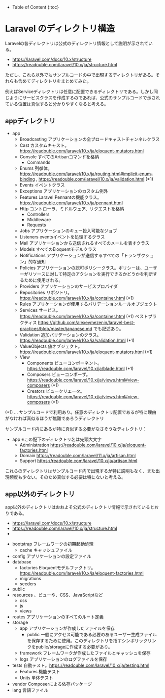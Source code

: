 - Table of Content
{:toc}

# Laravel のディレクトリ構造

Laravelの各ディレクトリは公式のディレクトリ情報として説明が示されている。

- https://laravel.com/docs/10.x/structure
- https://readouble.com/laravel/10.x/ja/structure.html

ただし、これら以外でもサンプルコードの中で出現するディレクトリがある。それらも含めてディレクトリをまとめてみた。

例えばServiceディレクトリは任意に配置できるディレクトリである。しかし同じようにサービスクラスを作成するのであれば、公式のサンプルコードで示されている位置は真似すると分かりやすくなると考える。


## appディレクトリ

* app
  * Broadcasting アプリケーションの全ブロードキャストチャンネルクラス
  * Cast カスタムキャスト。https://readouble.com/laravel/10.x/ja/eloquent-mutators.html
  * Console すべてのArtisanコマンドを格納
    * Commands
  * Enums 列挙体。https://readouble.com/laravel/10.x/ja/routing.html#implicit-enum-binding , https://readouble.com/laravel/10.x/ja/validation.html (*1)
  * Events イベントクラス
  * Exceptions アプリケーションのカスタム例外
  * Features Laravel Pennantの機能クラス。https://readouble.com/laravel/10.x/ja/pennant.html
  * Http コントローラ、ミドルウェア、リクエストを格納
    * Controllers
    * Middleware
    * Requests
  * Jobs アプリケーションのキュー投入可能なジョブ
  * Listeners eventsイベントを処理するクラス
  * Mail アプリケーションから送信されるすべてのメールを表すクラス
  * Models すべてのEloquentモデルクラス
  * Notifications アプリケーションが送信するすべての「トランザクション」的な通知
  * Policies アプリケーションの認可ポリシークラス。ポリシーは、ユーザーがリソースに対して特定のアクションを実行できるかどうかを判断するために使用される。
  * Providers アプリケーションのサービスプロバイダ
  * Repositories リポジトリ。https://readouble.com/laravel/10.x/ja/container.html (*1)
  * Rules アプリケーションが使用するバリデーションルールオブジェクト
  * Services サービス。https://readouble.com/laravel/10.x/ja/container.html (*1)  ベストプラクティス https://github.com/alexeymezenin/laravel-best-practices/blob/master/japanese.md でも記述あり。
  * Validation 追加バリデーションのクラス。https://readouble.com/laravel/10.x/ja/validation.html  (*1)
  * ValueObjects 値オブジェクト。https://readouble.com/laravel/10.x/ja/eloquent-mutators.html  (*1)
  * View
    * Components ビューコンポーネント。https://readouble.com/laravel/10.x/ja/blade.html  (*1)
    * Composers ビューコンポーザ。https://readouble.com/laravel/10.x/ja/views.html#view-composers  (*1)
    * Creators ビュークリエータ。https://readouble.com/laravel/10.x/ja/views.html#view-composers (*1)

(*1) ... サンプルコードで利用あり。任意のディレクトリ配置であるが特に理由がなければ真似るほうが無難であろうディレクトリ


サンプルコード内にあるが特に真似する必要がなさそうなディレクトリ：

* app ※この配下のディレクトリ名は先頭大文字
  * Administration https://readouble.com/laravel/10.x/ja/eloquent-factories.html
  * Domain https://readouble.com/laravel/11.x/ja/artisan.html
  * Support https://readouble.com/laravel/10.x/ja/artisan.html

これらのディレクトリはサンプルコード内で出現するが特に説明もなく、また出現頻度も少ない。そのため真似する必要は特にないと考える。

## app以外のディレクトリ

app以外のディレクトリはおおよそ公式のディレクトリ情報で示されているとおりである。

- https://laravel.com/docs/10.x/structure
- https://readouble.com/laravel/10.x/ja/structure.html
- 
* bootstrap フレームワークの初期起動処理
  * cache キャッシュファイル
* config アプリケーションの設定ファイル
* database
  * factories Eloquentモデルファクトリ。https://readouble.com/laravel/10.x/ja/eloquent-factories.html
  * migrations
  * seeders
* public
* resources 、ビューや、CSS、JavaScriptなど
  * css
  * js
  * views
* routes アプリケーションのすべてのルート定義
* storage
  * app アプリケーションが作成したファイルを保存
    * public 一般にアクセス可能である必要のあるユーザー生成ファイルを保存するために使用。このディレクトリを指すシンボリックリンクをpublic/storageに作成する必要があり。
  * framework フレームワークが作成したファイルとキャッシュを保存
  * logs アプリケーションのログファイルを保存
* tests 自動テスト。https://readouble.com/laravel/10.x/ja/testing.html
  * Features 機能テスト
  * Units 単体テスト
* vendor Composerによる依存パッケージ
* lang 言語ファイル





